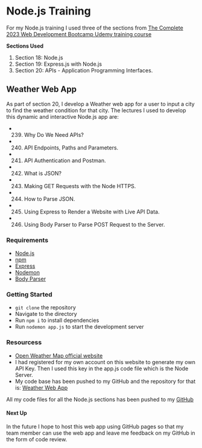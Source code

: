 # Node.js Training

For my Node.js training I used three of the sections from [The Complete 2023 Web Development Bootcamp Udemy training course](https://www.udemy.com/course/the-complete-web-development-bootcamp/)

**Sections Used**  

1. Section 18: Node.js
2. Section 19: Express.js with Node.js
3. Section 20: APIs - Application Programming Interfaces.

## Weather Web App
As part of section 20, I develop a Weather web app for a user to input a city to find the weather condition for that city. The lectures I used to develop this dynamic and interactive Node.js app are:

- 239. Why Do We Need APIs?
- 240. API Endpoints, Paths and Parameters.
- 241. API Authentication and Postman.
- 242. What is JSON?
- 243. Making GET Requests with the Node HTTPS.
- 244. How to Parse JSON.
- 245. Using Express to Render a Website with Live API Data.
- 246. Using Body Parser to Parse POST Request to the Server.

### Requirements
- [Node.js](https://nodejs.org/)
- [npm](https://docs.npmjs.com/downloading-and-installing-node-js-and-npm)
- [Express](https://expressjs.com/)
- [Nodemon](https://nodemon.io/)
- [Body Parser](https://www.npmjs.com/package/body-parser)


### Getting Started

- `git clone` the repository
- Navigate to the directory
- Run `npm i` to install dependencies
- Run `nodemon app.js` to start the development server 

### Resourcess

- [Open Weather Map official website](https://openweathermap.org/api)
- I had registered for my own account on this website to generate my own API Key. Then I used this key in the app.js code file which is the Node Server.
- My code base has been pushed to my GitHub and the repository for that is: [Weather Web App](https://github.com/VanessaTsang888/the-complete-2023-web-development-bootcamp/tree/dev/S20-APIs/246-using-body-parser-to-parse-post)

All my code files for all the Node.js sections has been pushed to my [GitHub](https://github.com/VanessaTsang888/the-complete-2023-web-development-bootcamp/tree/dev)


#### Next Up
In the future I hope to host this web app using GitHub pages so that my team member can use the web app and leave me feedback on my GitHub in the form of code review.

